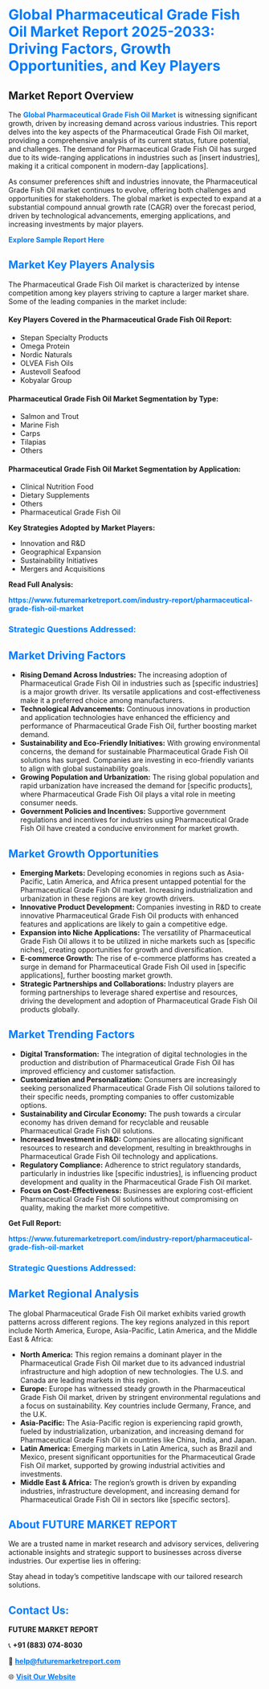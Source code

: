 <h1 style="color: #007BFF;">Global Pharmaceutical Grade Fish Oil Market Report 2025-2033: Driving Factors, Growth Opportunities, and Key Players</h1>

<section id="overview">
<h2>Market Report Overview</h2>
<p>The <a href="https://www.futuremarketreport.com/industry-report/pharmaceutical-grade-fish-oil-market" style="color: #007BFF; text-decoration: none;"><strong>Global Pharmaceutical Grade Fish Oil Market</strong></a> is witnessing significant growth, driven by increasing demand across various industries. This report delves into the key aspects of the Pharmaceutical Grade Fish Oil market, providing a comprehensive analysis of its current status, future potential, and challenges. The demand for Pharmaceutical Grade Fish Oil has surged due to its wide-ranging applications in industries such as [insert industries], making it a critical component in modern-day [applications].</p>
<p>As consumer preferences shift and industries innovate, the Pharmaceutical Grade Fish Oil market continues to evolve, offering both challenges and opportunities for stakeholders. The global market is expected to expand at a substantial compound annual growth rate (CAGR) over the forecast period, driven by technological advancements, emerging applications, and increasing investments by major players.</p>
</section>

<section id="overview">
<p><a href="https://www.futuremarketreport.com/request-sample/reportId=125711" style="color: #007BFF; text-decoration: none;"><strong>Explore Sample Report Here</strong></a></p>
</section>

<section id="key-players">
<h2 style="color: #007BFF;">Market Key Players Analysis</h2>
<p>The Pharmaceutical Grade Fish Oil market is characterized by intense competition among key players striving to capture a larger market share. Some of the leading companies in the market include:</p>
<h4>Key Players Covered in the Pharmaceutical Grade Fish Oil Report:</h4>
<ul><li>Stepan Specialty Products</li><li>Omega Protein</li><li>Nordic Naturals</li><li>OLVEA Fish Oils</li><li>Austevoll Seafood</li><li>Kobyalar Group</li></ul>
<h4>Pharmaceutical Grade Fish Oil Market Segmentation by Type:</h4>
<ul><li>Salmon and Trout</li><li>Marine Fish</li><li>Carps</li><li>Tilapias</li><li>Others</li></ul>

<h4>Pharmaceutical Grade Fish Oil Market Segmentation by Application:</h4>
<ul><li>Clinical Nutrition Food</li><li>Dietary Supplements</li><li>Others</li><li>Pharmaceutical Grade Fish Oil</li></ul>
<p><strong>Key Strategies Adopted by Market Players:</strong></p>
<ul>
<li>Innovation and R&D</li>
<li>Geographical Expansion</li>
<li>Sustainability Initiatives</li>
<li>Mergers and Acquisitions</li>
</ul>
</section>

<section>
<p><strong>Read Full Analysis: </strong></p><a href="https://www.futuremarketreport.com/industry-report/pharmaceutical-grade-fish-oil-market" style="color: #007BFF; text-decoration: none;"><strong>https://www.futuremarketreport.com/industry-report/pharmaceutical-grade-fish-oil-market</strong></a>
<h3 style="color: #007BFF;">Strategic Questions Addressed:</h3>
</section>

<section id="driving-factors">
<h2 style="color: #007BFF;">Market Driving Factors</h2>
<ul>
<li><strong>Rising Demand Across Industries:</strong> The increasing adoption of Pharmaceutical Grade Fish Oil in industries such as [specific industries] is a major growth driver. Its versatile applications and cost-effectiveness make it a preferred choice among manufacturers.</li>
<li><strong>Technological Advancements:</strong> Continuous innovations in production and application technologies have enhanced the efficiency and performance of Pharmaceutical Grade Fish Oil, further boosting market demand.</li>
<li><strong>Sustainability and Eco-Friendly Initiatives:</strong> With growing environmental concerns, the demand for sustainable Pharmaceutical Grade Fish Oil solutions has surged. Companies are investing in eco-friendly variants to align with global sustainability goals.</li>
<li><strong>Growing Population and Urbanization:</strong> The rising global population and rapid urbanization have increased the demand for [specific products], where Pharmaceutical Grade Fish Oil plays a vital role in meeting consumer needs.</li>
<li><strong>Government Policies and Incentives:</strong> Supportive government regulations and incentives for industries using Pharmaceutical Grade Fish Oil have created a conducive environment for market growth.</li>
</ul>
</section>

<section id="growth-opportunities">
<h2 style="color: #007BFF;">Market Growth Opportunities</h2>
<ul>
<li><strong>Emerging Markets:</strong> Developing economies in regions such as Asia-Pacific, Latin America, and Africa present untapped potential for the Pharmaceutical Grade Fish Oil market. Increasing industrialization and urbanization in these regions are key growth drivers.</li>
<li><strong>Innovative Product Development:</strong> Companies investing in R&D to create innovative Pharmaceutical Grade Fish Oil products with enhanced features and applications are likely to gain a competitive edge.</li>
<li><strong>Expansion into Niche Applications:</strong> The versatility of Pharmaceutical Grade Fish Oil allows it to be utilized in niche markets such as [specific niches], creating opportunities for growth and diversification.</li>
<li><strong>E-commerce Growth:</strong> The rise of e-commerce platforms has created a surge in demand for Pharmaceutical Grade Fish Oil used in [specific applications], further boosting market growth.</li>
<li><strong>Strategic Partnerships and Collaborations:</strong> Industry players are forming partnerships to leverage shared expertise and resources, driving the development and adoption of Pharmaceutical Grade Fish Oil products globally.</li>
</ul>
</section>

<section id="trending-factors">
<h2 style="color: #007BFF;">Market Trending Factors</h2>
<ul>
<li><strong>Digital Transformation:</strong> The integration of digital technologies in the production and distribution of Pharmaceutical Grade Fish Oil has improved efficiency and customer satisfaction.</li>
<li><strong>Customization and Personalization:</strong> Consumers are increasingly seeking personalized Pharmaceutical Grade Fish Oil solutions tailored to their specific needs, prompting companies to offer customizable options.</li>
<li><strong>Sustainability and Circular Economy:</strong> The push towards a circular economy has driven demand for recyclable and reusable Pharmaceutical Grade Fish Oil solutions.</li>
<li><strong>Increased Investment in R&D:</strong> Companies are allocating significant resources to research and development, resulting in breakthroughs in Pharmaceutical Grade Fish Oil technology and applications.</li>
<li><strong>Regulatory Compliance:</strong> Adherence to strict regulatory standards, particularly in industries like [specific industries], is influencing product development and quality in the Pharmaceutical Grade Fish Oil market.</li>
<li><strong>Focus on Cost-Effectiveness:</strong> Businesses are exploring cost-efficient Pharmaceutical Grade Fish Oil solutions without compromising on quality, making the market more competitive.</li>
</ul>
</section>

<section>
<p><strong>Get Full Report: </strong></p><a href="https://www.futuremarketreport.com/industry-report/pharmaceutical-grade-fish-oil-market" style="color: #007BFF; text-decoration: none;"><strong>https://www.futuremarketreport.com/industry-report/pharmaceutical-grade-fish-oil-market</strong></a>
<h3 style="color: #007BFF;">Strategic Questions Addressed:</h3>
</section>


<section id="regional-analysis">
<h2 style="color: #007BFF;">Market Regional Analysis</h2>
<p>The global Pharmaceutical Grade Fish Oil market exhibits varied growth patterns across different regions. The key regions analyzed in this report include North America, Europe, Asia-Pacific, Latin America, and the Middle East & Africa:</p>
<ul>
<li><strong>North America:</strong> This region remains a dominant player in the Pharmaceutical Grade Fish Oil market due to its advanced industrial infrastructure and high adoption of new technologies. The U.S. and Canada are leading markets in this region.</li>
<li><strong>Europe:</strong> Europe has witnessed steady growth in the Pharmaceutical Grade Fish Oil market, driven by stringent environmental regulations and a focus on sustainability. Key countries include Germany, France, and the U.K.</li>
<li><strong>Asia-Pacific:</strong> The Asia-Pacific region is experiencing rapid growth, fueled by industrialization, urbanization, and increasing demand for Pharmaceutical Grade Fish Oil in countries like China, India, and Japan.</li>
<li><strong>Latin America:</strong> Emerging markets in Latin America, such as Brazil and Mexico, present significant opportunities for the Pharmaceutical Grade Fish Oil market, supported by growing industrial activities and investments.</li>
<li><strong>Middle East & Africa:</strong> The region’s growth is driven by expanding industries, infrastructure development, and increasing demand for Pharmaceutical Grade Fish Oil in sectors like [specific sectors].</li>
</ul>
</section>

<footer>
<h2 style="color: #007BFF;">About FUTURE MARKET REPORT</h2>
<p>We are a trusted name in market research and advisory services, delivering actionable insights and strategic support to businesses across diverse industries. Our expertise lies in offering:</p>

<p>Stay ahead in today’s competitive landscape with our tailored research solutions.</p>

<h2 style="color: #007BFF;">Contact Us:</h2>
<p><strong>FUTURE MARKET REPORT</strong></p>
<p>📞 <strong>+91 (883) 074-8030</strong></p>
<p>📧 <strong><a href="mailto:help@futuremarketreport.com" style="color: #007BFF;">help@futuremarketreport.com</a></strong></p>
<p>🌐 <strong><a href="https://www.futuremarketreport.com/" style="color: #007BFF;">Visit Our Website</a></strong></p>
</footer>